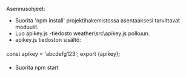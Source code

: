 Asennusohjeet:

- Suorita 'npm install' projektihakemistossa asentaaksesi tarvittavat moduulit.
- Luo apikey.js -tiedosto weather\src\apikey.js polkuun.
- apikey.js tiedoston sisältö:

####
const apikey = 'abcdefg123';
export {apikey};
####

- Suorita npm start
